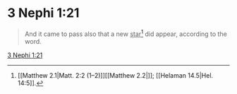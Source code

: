 # 3 Nephi 1:21

> And it came to pass also that a new <u>star</u>[^a] did appear, according to the word.

[3 Nephi 1:21](https://www.churchofjesuschrist.org/study/scriptures/bofm/3-ne/1?lang=eng&id=p21#p21)


[^a]: [[Matthew 2.1|Matt. 2:2 (1–2)]][[Matthew 2.2|]]; [[Helaman 14.5|Hel. 14:5]].  
